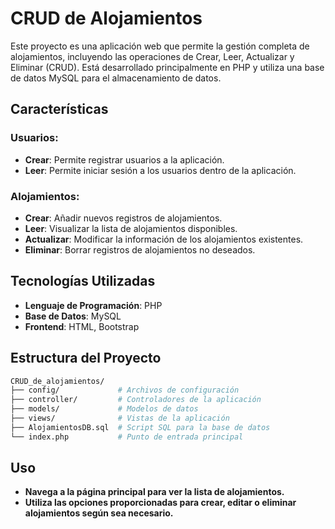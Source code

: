 # CRUD de Alojamientos

Este proyecto es una aplicación web que permite la gestión completa de alojamientos, incluyendo las operaciones de Crear, Leer, Actualizar y Eliminar (CRUD). Está desarrollado principalmente en PHP y utiliza una base de datos MySQL para el almacenamiento de datos.

## Características

### Usuarios:
- **Crear**: Permite registrar usuarios a la aplicación.
- **Leer**: Permite iniciar sesión a los usuarios dentro de la aplicación.

### Alojamientos: 
- **Crear**: Añadir nuevos registros de alojamientos.
- **Leer**: Visualizar la lista de alojamientos disponibles.
- **Actualizar**: Modificar la información de los alojamientos existentes.
- **Eliminar**: Borrar registros de alojamientos no deseados.

## Tecnologías Utilizadas

- **Lenguaje de Programación**: PHP
- **Base de Datos**: MySQL
- **Frontend**: HTML, Bootstrap

## Estructura del Proyecto

```bash
CRUD_de_alojamientos/
├── config/             # Archivos de configuración
├── controller/         # Controladores de la aplicación
├── models/             # Modelos de datos
├── views/              # Vistas de la aplicación
├── AlojamientosDB.sql  # Script SQL para la base de datos
└── index.php           # Punto de entrada principal
```
## Uso
- **Navega a la página principal para ver la lista de alojamientos.**
-  **Utiliza las opciones proporcionadas para crear, editar o eliminar alojamientos según sea necesario.**
